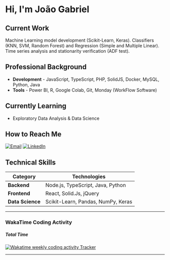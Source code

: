 # Hi, I'm João Gabriel

## Current Work
Machine Learning model development (Scikit-Learn, Keras).
Classifiers (KNN, SVM, Random Forest) and Regression (Simple and Multiple Linear).
Time series analysis and stationarity verification (ADF test).

## Professional Background
- **Development** - JavaScript, TypeScript, PHP, SolidJS, Docker, MySQL, Python, Java
- **Tools** - Power BI, R, Google Colab, Git, Monday (WorkFlow Software)

## Currently Learning
- Exploratory Data Analysis & Data Science

## How to Reach Me
[![Email](https://img.shields.io/badge/Email-j.bezerra@unesp.br-blue?style=flat&logo=gmail)](mailto:j.bezerra@unesp.br)
[![LinkedIn](https://img.shields.io/badge/LinkedIn-joaobezcerra-blue?style=flat&logo=linkedin)](https://www.linkedin.com/in/joaobezcerra)

## Technical Skills
| Category        | Technologies                          |
|-----------------|---------------------------------------|
| **Backend**     | Node.js, TypeScript, Java, Python     |
| **Frontend**    | React, Solid.Js, jQuery               |
| **Data Science**| Scikit-Learn, Pandas, NumPy, Keras    |

---

### WakaTime Coding Activity
##### Total Time
<a href="https://wakatime.com/@joaobezcerra" title="Data update every midnight"><img src="https://wakatime.com/badge/user/08e276c7-e836-41e6-bac8-ed132d6ef681.svg?style=for-the-badge" alt="Wakatime weekly coding activity Tracker" /></a>

---
